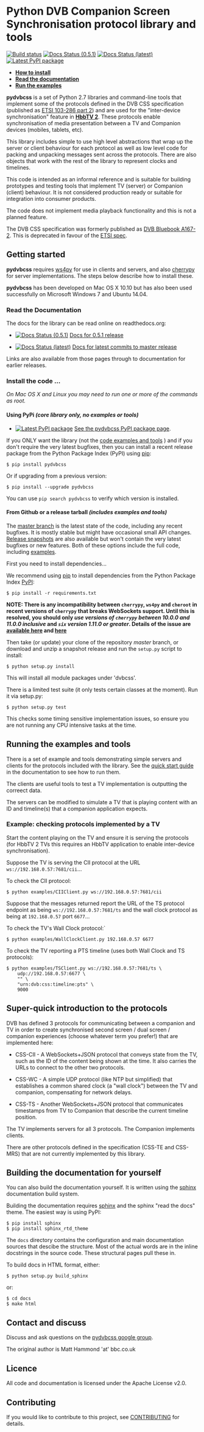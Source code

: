 # Python DVB Companion Screen Synchronisation protocol library and tools

[![Build status](https://travis-ci.org/bbc/pydvbcss.svg?branch=0.5.1)](https://travis-ci.org/bbc/pydvbcss)
[![Docs Status (0.5.1)](https://readthedocs.org/projects/pydvbcss/badge/?version=0.5.1)](http://pydvbcss.readthedocs.io/en/0.5.1/?badge=0.5.1)
[![Docs Status (latest)](https://readthedocs.org/projects/pydvbcss/badge/?version=latest)](http://pydvbcss.readthedocs.io/en/latest/?badge=latest)
[![Latest PyPI package](https://img.shields.io/pypi/v/pydvbcss.svg)](https://pypi.python.org/pypi/pydvbcss)

* **[How to install](#install-the-code)**
* **[Read the documentation](#read-the-documentation)**
* **[Run the examples](#run-the-examples)**

**pydvbcss** is a set of Python 2.7 libraries and command-line tools that implement some of the
protocols defined in the DVB CSS specification (published as [ETSI 103-286 part 2](http://www.etsi.org/standards-search?search=103+286&page=1&title=1&keywords=1&ed=1&sortby=1))
and are used for the "inter-device synchronisation" feature in **[HbbTV 2](http://hbbtv.org/resource-library/)**.
These protocols enable synchronisation of media presentation between a TV
and Companion devices (mobiles, tablets, etc).

This library includes simple to use high level abstractions that wrap up the
server or client behaviour for each protocol as well as low level code for
packing and unpacking messages sent across the protocols. There are also
objects that work with the rest of the library to represent clocks and timelines.

This code is intended as an informal reference and is suitable for building
prototypes and testing tools that implement TV (server) or Companion
(client) behaviour. It is not considered production ready or suitable for
integration into consumer products.

The code does not implement media playback functionality and this is not a planned
feature.

The DVB CSS specification was formerly published as [DVB Bluebook A167-2](https://www.dvb.org/search/results/keywords/A167). This is deprecated in favour of the [ETSI spec](http://www.etsi.org/standards-search?search=103+286&page=1&title=1&keywords=1&ed=1&sortby=1).

## Getting started

**pydvbcss** requires [ws4py](https://ws4py.readthedocs.io/en/latest/) for
use in clients and servers, and also [cherrypy](http://www.cherrypy.org)
for server implementations.  The steps below describe how to install these.

**pydvbcss** has been developed on Mac OS X 10.10 but has also been used
successfully on Microsoft Windows 7 and Ubuntu 14.04.



### Read the Documentation

The docs for the library can be read online on readthedocs.org:

   * [![Docs Status (0.5.1)](https://readthedocs.org/projects/pydvbcss/badge/?version=0.5.1)](http://pydvbcss.readthedocs.io/en/0.5.1/?badge=0.5.1) [Docs for 0.5.1 release](http://pydvbcss.readthedocs.io/en/0.5.1/?badge=0.5.1)
   
   * [![Docs Status (latest)](https://readthedocs.org/projects/pydvbcss/badge/?version=latest)](http://pydvbcss.readthedocs.io/en/latest/?badge=latest) [Docs for latest commits to master release](http://pydvbcss.readthedocs.io/en/latest/?badge=latest)

Links are also available from those pages through to documentation for earlier releases.



### Install the code ...

*On Mac OS X and Linux you may need to run one or more of the commands as root.*

#### Using PyPi _(core library only, no examples or tools)_

   * [![Latest PyPI package](https://img.shields.io/pypi/v/pydvbcss.svg)](https://pypi.python.org/pypi/pydvbcss) [See the pydvbcss PyPI package page](https://pypi.python.org/pypi/pydvbcss). 

If you ONLY want the library (not the [code examples and tools](#run-examples) ) and
if you don't require the very latest bugfixes, then you can install a recent
release package from the Python Package Index (PyPI) using
[pip](https://pip.pypa.io/en/latest/installing.html):

    $ pip install pydvbcss

Or if upgrading from a previous version:

    $ pip install --upgrade pydvbcss

You can use `pip search pydvbcss` to verify which version is installed.

#### From Github or a release tarball _(includes examples and tools)_

The [master branch](https://github.com/BBC/pydvbcss/tree/master) is the latest
state of the code, including any recent bugfixes. It is mostly stable but
might have occasional small API changes.
[Release snapshots](https://github.com/BBC/pydvbcss/releases) are also available
but won't contain the very latest bugfixes or new features.
Both of these options include the full code, including [examples](#run-examples).

First you need to install dependencies...

We recommend using [pip](https://pip.pypa.io/en/latest/installing.html) to install
dependencies from the Python Package Index [PyPI](https://pypi.python.org/pypi):

    $ pip install -r requirements.txt

**NOTE: There is any incompatibility between `cherrypy`, `ws4py` and
`cheroot` in recent versions of `cherrypy` that breaks WebSockets support.
Until this is resolved, you should only *use versions of `cherrypy` between
10.0.0 and 11.0.0 inclusive* and *`six` version 1.11.0 or greater*.
 Details of the issue are
[available here](https://github.com/bbc/pydvbcss/issues/15) and 
[here](https://github.com/bbc/pydvbcss/issues/16)**

Then take (or update) your clone of the repository *master* branch, or
download and unzip a snapshot release and run the `setup.py` script to
install:

    $ python setup.py install
    
This will install all module packages under 'dvbcss'.

There is a limited test suite (it only tests certain classes at the moment).
Run it via setup.py:

    $ python setup.py test

This checks some timing sensitive implementation issues, so ensure you are not
running any CPU intensive tasks at the time.



## Running the examples and tools

There is a set of example and tools demonstrating simple servers and clients for the
protocols included with the library. See the 
[quick start guide](https://BBC.github.io/pydvbcss/docs/latest/examples.html) 
in the documentation to see how to run them.

The clients are useful tools to test a TV implementation is outputting the correect data.

The servers can be modified to simulate a TV that is playing content with an ID
and timeline(s) that a companion application expects.

### Example: checking protocols implemented by a TV

Start the content playing on the TV and ensure it is serving the protocols (for HbbTV 2
TVs this requires an HbbTV application to enable inter-device synchronisation).

Suppose the TV is serving the CII protocol at the URL `ws://192.168.0.57:7681/cii`...

To check the CII protocol:

    $ python examples/CIIClient.py ws://192.168.0.57:7681/cii

Suppose that the messages returned report the URL of the TS protocol endpoint as being `ws://192.168.0.57:7681/ts` and the wall clock protocol as being at `192.168.0.57` port `6677`...

To check the TV's Wall Clock protocol:`

    $ python examples/WallClockClient.py 192.168.0.57 6677

To check the TV reporting a PTS timeline (uses both Wall Clock and TS protocols):

    $ python examples/TSClient.py ws://192.168.0.57:7681/ts \
        udp://192.168.0.57:6677 \
        "" \
        "urn:dvb:css:timeline:pts" \
        9000


## Super-quick introduction to the protocols

DVB has defined 3 protocols for communicating between a companion and TV in
order to create synchronised second screen / dual screen / companion
experiences (choose whatever term you prefer!) that are implemented here:

* CSS-CII - A WebSockets+JSON protocol that conveys state from the TV, such
  as the ID of the content being shown at the time. It also carries the URLs
  to connect to the other two protocols.

* CSS-WC - A simple UDP protocol (like NTP but simplified) that establishes
  a common shared clock (a "wall clock") between the TV and companion,
  compensating for network delays.

* CSS-TS - Another WebSockets+JSON protocol that communicates timestamps
  from TV to Companion that describe the current timeline position.

The TV implements servers for all 3 protocols. The Companion implements
clients.

There are other protocols defined in the specification (CSS-TE and CSS-MRS) that
are not currently implemented by this library.


## Building the documentation for yourself

You can also build the documentation yourself. It is written using the
[sphinx](http://www.sphinx-doc.org) documentation build system.

Building the documentation requires [sphinx](http://www.sphinx-doc.org) and
the sphinx "read the docs" theme. The easiest way is using PyPI:

    $ pip install sphinx
    $ pip install sphinx_rtd_theme

The `docs` directory contains the configuration and main documentation
sources that descibe the structure. Most of the actual words are in the
inline docstrings in the source code. These structural pages pull these in.

To build docs in HTML format, either:

    $ python setup.py build_sphinx

or:

    $ cd docs
    $ make html
    


## Contact and discuss

Discuss and ask questions on the [pydvbcss google group](<https://groups.google.com/forum/#!forum/pydvbcss>).

The original author is Matt Hammond 'at' bbc.co.uk



## Licence

All code and documentation is licensed under the Apache License v2.0.



## Contributing

If you would like to contribute to this project, see
[CONTRIBUTING](CONTRIBUTING.md) for details.

